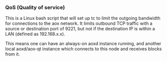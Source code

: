 ### QoS (Quality of service) ###

This is a Linux bash script that will set up tc to limit the outgoing bandwidth for connections to the aox network. It limits outbound TCP traffic with a source or destination port of 9221, but not if the destination IP is within a LAN (defined as 192.168.x.x).

This means one can have an always-on aoxd instance running, and another local aoxd/aox-qt instance which connects to this node and receives blocks from it.
